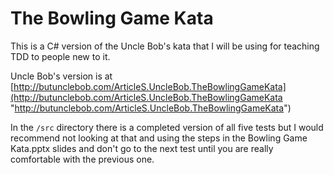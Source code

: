 # The Bowling Game Kata
This is a C# version of the Uncle Bob's kata that I will be using for teaching TDD to people new to it.

Uncle Bob's version is at [http://butunclebob.com/ArticleS.UncleBob.TheBowlingGameKata](http://butunclebob.com/ArticleS.UncleBob.TheBowlingGameKata "http://butunclebob.com/ArticleS.UncleBob.TheBowlingGameKata")


In the `/src` directory there is a completed version of all five tests but I would recommend not looking at that and using the steps in the Bowling Game Kata.pptx slides and don't go to the next test until you are really comfortable with the previous one.